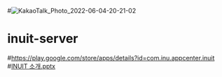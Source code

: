 #![KakaoTalk_Photo_2022-06-04-20-21-02](https://user-images.githubusercontent.com/76615358/171996856-843741cc-69ea-4c59-a47a-1d65583cc10e.jpeg)   

# inuit-server
#https://play.google.com/store/apps/details?id=com.inu.appcenter.inuit   
#[INUIT 소개.pptx](https://github.com/inu-appcenter/inuit-server/files/8837556/INUIT.pptx)

